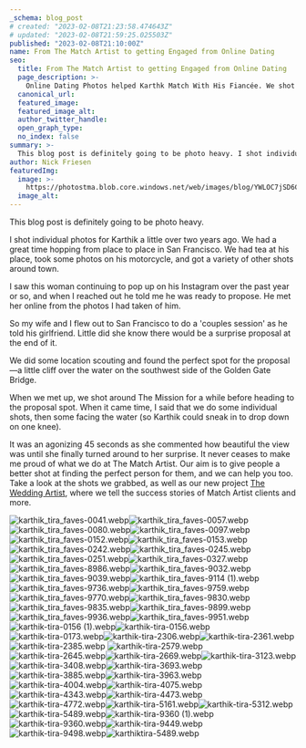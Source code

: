 ```yaml
---
_schema: blog_post
# created: "2023-02-08T21:23:58.474643Z"
# updated: "2023-02-08T21:59:25.025503Z"
published: "2023-02-08T21:10:00Z"
name: From The Match Artist to getting Engaged from Online Dating
seo:
  title: From The Match Artist to getting Engaged from Online Dating
  page_description: >-
    Online Dating Photos helped Karthk Match With His Fiancée. We shot engagement photos in San Francisco and it included a proposal.
  canonical_url:
  featured_image:
  featured_image_alt:
  author_twitter_handle:
  open_graph_type:
  no_index: false
summary: >-
  This blog post is definitely going to be photo heavy. I shot individual photos for Karthik a little over two years ago. We had a great time hopping from place to place in San Francisco. We had tea at his place, took some photos on his motorcycle, and got a ...
author: Nick Friesen
featuredImg:
  image: >-
    https://photostma.blob.core.windows.net/web/images/blog/YWLOC7jSD6C4LqeVB9uK.jpg
  image_alt:
---
```


This blog post is definitely going to be photo heavy.

I shot individual photos for Karthik a little over two years ago. We had a great time hopping from place to place in San Francisco. We had tea at his place, took some photos on his motorcycle, and got a variety of other shots around town.

I saw this woman continuing to pop up on his Instagram over the past year or so, and when I reached out he told me he was ready to propose. He met her online from the photos I had taken of him. 

So my wife and I flew out to San Francisco to do a 'couples session' as he told his girlfriend. Little did she know there would be a surprise proposal at the end of it.

We did some location scouting and found the perfect spot for the proposal—a little cliff over the water on the southwest side of the Golden Gate Bridge.

When we met up, we shot around The Mission for a while before heading to the proposal spot. When it came time, I said that we do some individual shots, then some facing the water (so Karthik could sneak in to drop down on one knee).

It was an agonizing 45 seconds as she commented how beautiful the view was until she finally turned around to her surprise. It never ceases to make me proud of what we do at The Match Artist. Our aim is to give people a better shot at finding the perfect person for them, and we can help you too. Take a look at the shots we grabbed, as well as our new project [The Wedding Artist](https://theweddingartist.com), where we tell the success stories of Match Artist clients and more.

![karthik_tira_faves-0041.webp](https://images.thematchartist.com/images/Missed%20Images/qwB5RuJGQQimWXV.jpg)![karthik_tira_faves-0057.webp](https://images.thematchartist.com/images/Missed%20Images/1tEsY1pSqSGuFO7.jpg)![karthik_tira_faves-0080.webp](https://images.thematchartist.com/images/Missed%20Images/zSW093J6SZWGgzb.jpg)![karthik_tira_faves-0097.webp](https://images.thematchartist.com/images/Missed%20Images/2hN9zHcHQV6QFqY.jpg)![karthik_tira_faves-0152.webp](https://images.thematchartist.com/images/Missed%20Images/HpSK29fRy2z0tJl.jpg)![karthik_tira_faves-0153.webp](https://images.thematchartist.com/images/Missed%20Images/I4qXAmjRySVJLkA.jpg)![karthik_tira_faves-0242.webp](https://images.thematchartist.com/images/Missed%20Images/Z1frE9j9QfO5AuG.jpg)![karthik_tira_faves-0245.webp](https://images.thematchartist.com/images/Missed%20Images/YIynVX15SmasTey.jpg)![karthik_tira_faves-0251.webp](https://images.thematchartist.com/images/Missed%20Images/4ddeZSpPRMmyy6s.jpg)![karthik_tira_faves-0327.webp](https://images.thematchartist.com/images/Missed%20Images/NhRLu6cQPAjBujA.jpg)![karthik_tira_faves-8986.webp](https://images.thematchartist.com/images/Missed%20Images/E51Wm3N0TWGtYrG.jpg)![karthik_tira_faves-9032.webp](https://images.thematchartist.com/images/Missed%20Images/C66sYRBvQDGKLUS.jpg)![karthik_tira_faves-9039.webp](https://images.thematchartist.com/images/Missed%20Images/jZ7dP1mRTR21iPj.jpg)![karthik_tira_faves-9114 (1).webp](https://images.thematchartist.com/images/Missed%20Images/yzK3VI9mQBGxpOt.jpg)![karthik_tira_faves-9736.webp](https://images.thematchartist.com/images/Missed%20Images/Illr4B7pQJaxXtt.jpg)![karthik_tira_faves-9759.webp](https://images.thematchartist.com/images/Missed%20Images/wm3h3eQhTamuA4c.jpg)![karthik_tira_faves-9770.webp](https://images.thematchartist.com/images/Missed%20Images/HvLhQMNjQuWOnFM.jpg)![karthik_tira_faves-9830.webp](https://images.thematchartist.com/images/Missed%20Images/HZ2lQhs9RBupEeU.jpg)![karthik_tira_faves-9835.webp](https://images.thematchartist.com/images/Missed%20Images/4aAzNtATBGO8gFj.jpg)![karthik_tira_faves-9899.webp](https://images.thematchartist.com/images/Missed%20Images/lBvuuK6Rr2TnyUz.jpg)![karthik_tira_faves-9936.webp](https://images.thematchartist.com/images/Missed%20Images/3aDoNHjQKamxwqx.jpg)![karthik_tira_faves-9951.webp](https://images.thematchartist.com/images/Missed%20Images/o7aRti9fTj6R31A.jpg)![karthik-tira-0156 (1).webp](https://images.thematchartist.com/images/Missed%20Images/NAumG7D0QWxtjeD.jpg)![karthik-tira-0156.webp](https://images.thematchartist.com/images/Missed%20Images/7qBWHS2R3muomK8.jpg)![karthik-tira-0173.webp](https://images.thematchartist.com/images/Missed%20Images/fiygYbaET367ihR.jpg)![karthik-tira-2306.webp](https://images.thematchartist.com/images/Missed%20Images/hDCFfwYXQaSfBBJ.jpg)![karthik-tira-2361.webp](https://images.thematchartist.com/images/Missed%20Images/uD8CgDlITK6epbP.jpg)![karthik-tira-2385.webp](https://images.thematchartist.com/images/Missed%20Images/jO1iZwjFSSi0CLU.jpg) ![karthik-tira-2579.webp](https://images.thematchartist.com/images/Missed%20Images/1vekiKRHSD6LGAg.jpg)![karthik-tira-2645.webp](https://images.thematchartist.com/images/Missed%20Images/AcYpQWgJSxeU2oI.jpg)![karthik-tira-2669.webp](https://images.thematchartist.com/images/Missed%20Images/EsJINWaXTcdRllI.jpg)![karthik-tira-3123.webp](https://images.thematchartist.com/images/Missed%20Images/K7XJN2LZSwyWnpQ.jpg)![karthik-tira-3408.webp](https://images.thematchartist.com/images/Missed%20Images/bJ6Xx24sQjqp0LE.jpg)![karthik-tira-3693.webp](https://images.thematchartist.com/images/Missed%20Images/Su0M2kOwTGGFheg.jpg)![karthik-tira-3885.webp](https://images.thematchartist.com/images/Missed%20Images/hmtqtPQxQh2TD3A.jpg)![karthik-tira-3963.webp](https://images.thematchartist.com/images/Missed%20Images/L7m0WrGvQUC7Lcv.jpg)![karthik-tira-4004.webp](https://images.thematchartist.com/images/Missed%20Images/8I75NVKPTZuNcYi.jpg)![karthik-tira-4075.webp](https://images.thematchartist.com/images/Missed%20Images/brt8254RSJ2xYMt.jpg)![karthik-tira-4343.webp](https://images.thematchartist.com/images/Missed%20Images/iMDvC2IaQHaryK9.jpg)![karthik-tira-4473.webp](https://images.thematchartist.com/images/Missed%20Images/7UMeB8FIRFeD307.jpg)![karthik-tira-4772.webp](https://images.thematchartist.com/images/Missed%20Images/PDZZXWezRpaMqgW.jpg)![karthik-tira-5161.webp](https://images.thematchartist.com/images/Missed%20Images/q3nD3W4RtmbnGJg.jpg)![karthik-tira-5312.webp](https://images.thematchartist.com/images/Missed%20Images/3UrZgJ2XRrNDWnZ.jpg)![karthik-tira-5489.webp](https://images.thematchartist.com/images/Missed%20Images/QjsrKrfRX67lDMM.jpg)![karthik-tira-9360 (1).webp](https://images.thematchartist.com/images/Missed%20Images/C7mFZyc6Rs5h18l.jpg)![karthik-tira-9360.webp](https://images.thematchartist.com/images/Missed%20Images/8Y3w0YDjQqmJBGB.jpg)![karthik-tira-9449.webp](https://images.thematchartist.com/images/Missed%20Images/gJO1EXqRRqs5QiD.jpg)![karthik-tira-9498.webp](https://images.thematchartist.com/images/Missed%20Images/34mIWsslReabJRm.jpg)![karthiktira-5489.webp](https://images.thematchartist.com/images/Missed%20Images/VoeD12V6Qdyp9oG.jpg)